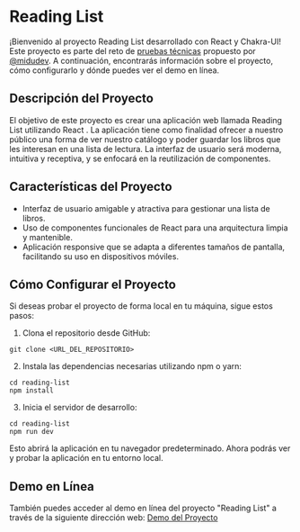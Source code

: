 # Reading List

¡Bienvenido al proyecto Reading List desarrollado con React y Chakra-UI! Este proyecto es parte del reto de [pruebas técnicas](https://github.com/midudev/pruebas-tecnicas/tree/main/pruebas/01-reading-list) propuesto por [@midudev](https://github.com/midudev/pruebas-tecnicas/tree/main/pruebas/01-reading-list). A continuación, encontrarás información sobre el proyecto, cómo configurarlo y dónde puedes ver el demo en línea.

## Descripción del Proyecto

El objetivo de este proyecto es crear una aplicación web llamada Reading List utilizando React . La aplicación tiene como finalidad ofrecer a nuestro público una forma de ver nuestro catálogo y poder guardar los libros que les interesan en una lista de lectura. La interfaz de usuario será moderna, intuitiva y receptiva, y se enfocará en la reutilización de componentes.

## Características del Proyecto

- Interfaz de usuario amigable y atractiva para gestionar una lista de libros.
- Uso de componentes funcionales de React para una arquitectura limpia y mantenible.
- Aplicación responsive que se adapta a diferentes tamaños de pantalla, facilitando su uso en dispositivos móviles.

## Cómo Configurar el Proyecto

Si deseas probar el proyecto de forma local en tu máquina, sigue estos pasos:

1. Clona el repositorio desde GitHub:

```
git clone <URL_DEL_REPOSITORIO>
```

2. Instala las dependencias necesarias utilizando npm o yarn:

```
cd reading-list
npm install
```

3. Inicia el servidor de desarrollo:

```
cd reading-list
npm run dev
```

Esto abrirá la aplicación en tu navegador predeterminado. Ahora podrás ver y probar la aplicación en tu entorno local.

## Demo en Línea

También puedes acceder al demo en línea del proyecto "Reading List" a través de la siguiente dirección web: [Demo del Proyecto](https://graceful-tartufo-59b68d.netlify.app/)
